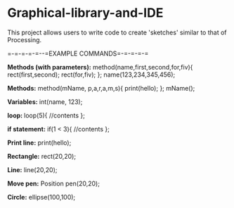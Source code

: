 # Graphical-library-and-IDE
This project allows users to write code to create 'sketches' similar to that of Processing.


=-=-=-=-=--=EXAMPLE COMMANDS=-=-=-=-=
<p>
	<b>Methods (with parameters):</b>
	method(name,first,second,for,fiv){
	rect(first,second);
	rect(for,fiv);
	};
	name(123,234,345,456);


<b>Methods:</b>
	method(mName, p,a,r,a,m,s){
		print(hello);
	};
	mName();


<b>Variables:</b>
	int(name, 123);

<b>loop: </b>
	loop(5){
	//contents
	};
	
<b>if statement:</b>
	if(1 < 3){
	//contents
	};

<b>Print line:</b>
	print(hello);

<b>Rectangle:</b>
	rect(20,20);

<b>Line:</b>
	line(20,20);

<b>Move pen:</b>
	Position pen(20,20);

<b>Circle:</b>
	ellipse(100,100);

</p>
